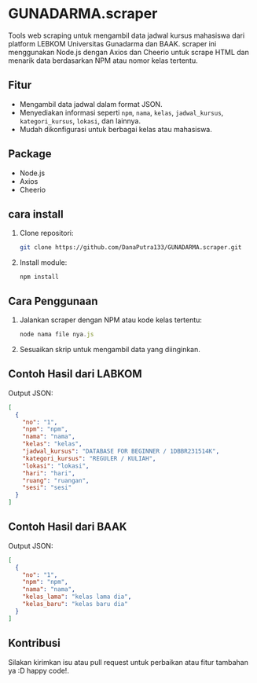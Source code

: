 # GUNADARMA.scraper

Tools web scraping untuk mengambil data jadwal kursus mahasiswa dari platform LEBKOM Universitas Gunadarma dan BAAK. scraper ini menggunakan Node.js dengan Axios dan Cheerio untuk scrape HTML dan menarik data berdasarkan NPM atau nomor kelas tertentu.

## Fitur

- Mengambil data jadwal dalam format JSON.
- Menyediakan informasi seperti `npm`, `nama`, `kelas`, `jadwal_kursus`, `kategori_kursus`, `lokasi`, dan lainnya.
- Mudah dikonfigurasi untuk berbagai kelas atau mahasiswa.

## Package

- Node.js
- Axios
- Cheerio

## cara install

1. Clone repositori:

   ```bash
   git clone https://github.com/DanaPutra133/GUNADARMA.scraper.git
   ```

2. Install module:

   ```
   npm install
   ```

## Cara Penggunaan

1. Jalankan scraper dengan NPM atau kode kelas tertentu:

   ```javascript
   node nama file nya.js
   ```

2. Sesuaikan skrip untuk mengambil data yang diinginkan.

## Contoh Hasil dari LABKOM

Output JSON:

```json
[
  {
    "no": "1",
    "npm": "npm",
    "nama": "nama",
    "kelas": "kelas",
    "jadwal_kursus": "DATABASE FOR BEGINNER / 1DBBR231514K",
    "kategori_kursus": "REGULER / KULIAH",
    "lokasi": "lokasi",
    "hari": "hari",
    "ruang": "ruangan",
    "sesi": "sesi"
  }
]
```

## Contoh Hasil dari BAAK

Output JSON:

```json
[
  {
    "no": "1",
    "npm": "npm",
    "nama": "nama",
    "kelas_lama": "kelas lama dia",
    "kelas_baru": "kelas baru dia"
  }
]
```

## Kontribusi

Silakan kirimkan isu atau pull request untuk perbaikan atau fitur tambahan ya :D happy code!.

